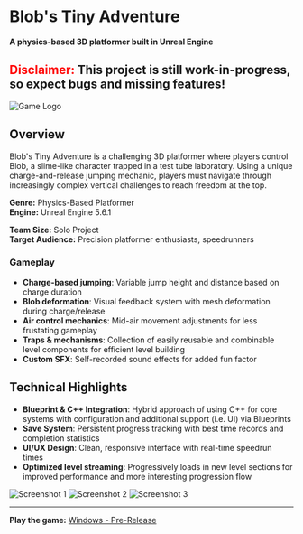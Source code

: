 # Blob's Tiny Adventure

**A physics-based 3D platformer built in Unreal Engine**

## <span style="color:red">Disclaimer:</span> This project is still work-in-progress, so expect bugs and missing features!

![Game Logo](https://github.com/user-attachments/assets/ae9cf28c-5476-425d-9994-a5a7e5bae3d3)

## Overview

Blob's Tiny Adventure is a challenging 3D platformer where players control Blob, a slime-like character trapped in a test tube laboratory. Using a unique charge-and-release jumping mechanic, players must navigate through increasingly complex vertical challenges to reach freedom at the top.

**Genre:** Physics-Based Platformer  
**Engine:** Unreal Engine 5.6.1

**Team Size:** Solo Project  
**Target Audience:** Precision platformer enthusiasts, speedrunners

### Gameplay
- **Charge-based jumping**: Variable jump height and distance based on charge duration
- **Blob deformation**: Visual feedback system with mesh deformation during charge/release
- **Air control mechanics**: Mid-air movement adjustments for less frustating gameplay
- **Traps & mechanisms**: Collection of easily reusable and combinable level components for efficient level building
- **Custom SFX**: Self-recorded sound effects for added fun factor

## Technical Highlights
- **Blueprint & C++ Integration**: Hybrid approach of using C++ for core systems with configuration and additional support (i.e. UI) via Blueprints
- **Save System**: Persistent progress tracking with best time records and completion statistics
- **UI/UX Design**: Clean, responsive interface with real-time speedrun times
- **Optimized level streaming**: Progressively loads in new level sections for improved performance and more interesting progression flow

![Screenshot 1](https://github.com/user-attachments/assets/02339590-6ef2-44bc-a49b-33498eae499e)
![Screenshot 2](https://github.com/user-attachments/assets/ecc8027a-3c7f-4f69-93cc-c1b95a39e52e)
![Screenshot 3](https://github.com/user-attachments/assets/dc247de9-677a-4af1-a2d4-794e0e1274f9)

---

**Play the game:** [Windows - Pre-Release](https://github.com/CodeLikeASir/BlobGame/releases)
